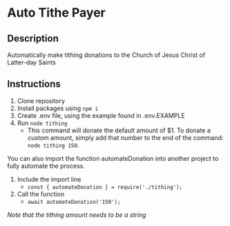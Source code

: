 # Auto Tithe Payer

## Description
Automatically make tithing donations to the Church of Jesus Christ of Latter-day Saints

## Instructions
1. Clone repository
2. Install packages using `npm i`
3. Create .env file, using the example found in .env.EXAMPLE
4. Run `node tithing`
    * This command will donate the default amount of $1. To donate a custom amount, simply add that number to the end of the command: `node tithing 150`.

You can also import the function automateDonation into another project to fully automate the process. 
1. Include the import line
    * `const { automateDonation } = require('./tithing');`
2. Call the function
    * `await automateDonation('150');`

*Note that the tithing amount needs to be a string*